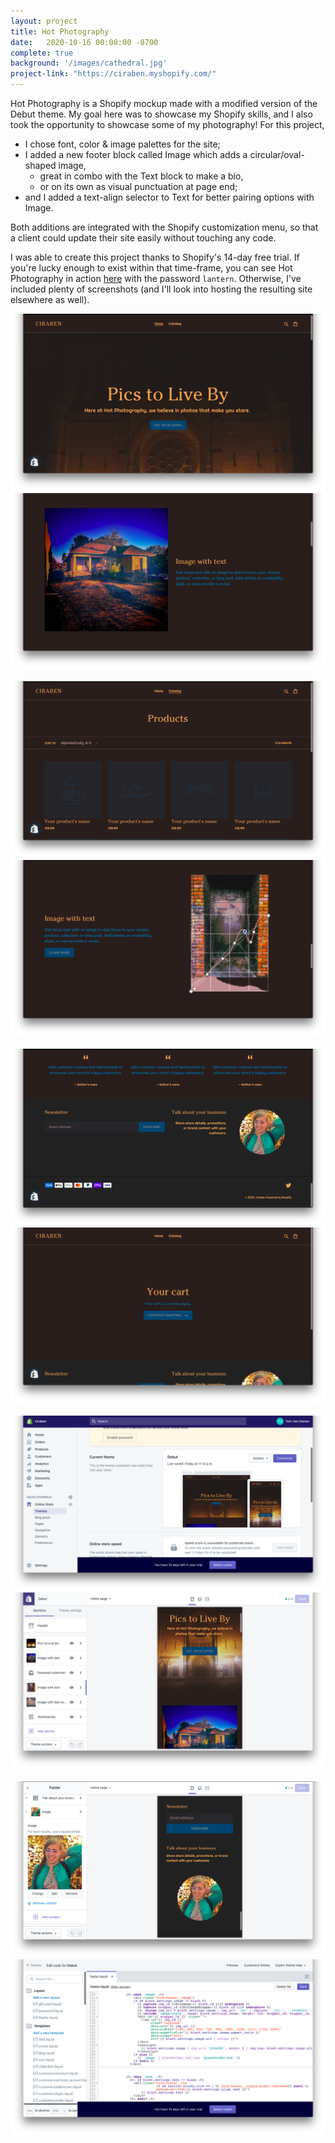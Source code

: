 ```yaml
---
layout: project
title: Hot Photography 
date:   2020-10-16 00:00:00 -0700
complete: true
background: '/images/cathedral.jpg'
project-link: "https://ciraben.myshopify.com/"
---
```


Hot Photography is a Shopify mockup made with a modified version of the Debut theme. 
My goal here was to showcase my Shopify skills, and I also took the opportunity to showcase some of my photography! For this project,

* I chose font, color & image palettes for the site;
* I added a new footer block called Image which adds a circular/oval-shaped image,
  * great in combo with the Text block to make a bio,
  * or on its own as visual punctuation at page end;
* and I added a text-align selector to Text for better pairing options with Image.

Both additions are integrated with the Shopify customization menu, so that a client could update their site easily without touching any code.


I was able to create this project thanks to Shopify's 14-day free trial. If you're  lucky enough to exist within that time-frame, you can see Hot Photography in action [here](https://ciraben.myshopify.com/) with the password `lantern`. 
Otherwise, I've included plenty of screenshots (and I'll look into hosting the resulting site elsewhere as well).

<div class="container border rounded py-3">
  <div class="row">
    <div class="col-md-6">
      <img class="img-fluid mw-50" src="/images/Hot-Photography/hero.png">
    </div>
    <div class="col-md-6">
      <img class="img-fluid mw-50" src="/images/Hot-Photography/photo-text.png">
    </div>
  </div>
  <br>
  <div class="row">
    <div class="col-md-6">
      <img class="img-fluid mw-50" src="/images/Hot-Photography/products.png">
    </div>
    <div class="col-md-6">
      <img class="img-fluid mw-50" src="/images/Hot-Photography/curves.png">
    </div>
  </div>
  <br>
  <div class="row">
    <div class="col-md-6">
      <img class="img-fluid mw-50" src="/images/Hot-Photography/footer.png">
    </div>
    <div class="col-md-6">
      <img class="img-fluid mw-50" src="/images/Hot-Photography/cart.png">
    </div>
  </div>
  <br>
  <div class="row">
    <div class="col-md-6">
      <img class="img-fluid mw-50" src="/images/Hot-Photography/edit-theme.png">
    </div>
    <div class="col-md-6">
      <img class="img-fluid mw-50" src="/images/Hot-Photography/mobile.png">
    </div>
  </div>
  <br>
  <div class="row">
    <div class="col-md-6">
      <img class="img-fluid mw-50" src="/images/Hot-Photography/customize-footer.png">
    </div>
    <div class="col-md-6">
      <img class="img-fluid mw-50" src="/images/Hot-Photography/block-cases.png">
    </div>
  </div>
</div>

